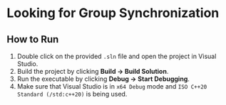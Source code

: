 # Looking for Group Synchronization

## How to Run
1. Double click on the provided `.sln` file and open the project in Visual Studio.
2. Build the project by clicking **Build → Build Solution**.
3. Run the executable by clicking **Debug → Start Debugging**.
5. Make sure that Visual Studio is in `x64 Debug` mode and `ISO C++20 Standard (/std:c++20)` is being used. 
